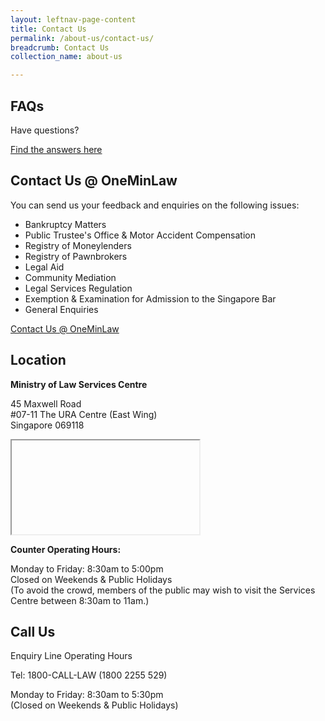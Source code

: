 ```yaml
---
layout: leftnav-page-content
title: Contact Us
permalink: /about-us/contact-us/
breadcrumb: Contact Us
collection_name: about-us

---
```


FAQs
---
Have questions?<br>

[Find the answers here](https://va.ecitizen.gov.sg/cfp/customerPages/mlaw/explorefaq.aspx)<br>

Contact Us @ OneMinLaw
---
You can send us your feedback and enquiries on the following issues:<br>

* Bankruptcy Matters<br>
* Public Trustee's Office & Motor Accident Compensation<br>
* Registry of Moneylenders<br>
* Registry of Pawnbrokers<br>
* Legal Aid<br>
* Community Mediation<br>
* Legal Services Regulation<br>
* Exemption & Examination for Admission to the Singapore Bar<br>
* General Enquiries<br>

[Contact Us @ OneMinLaw](https://www.mlaw.gov.sg/eservices/enquiry/)

Location
---
**Ministry of Law Services Centre**

45 Maxwell Road<br>
#07-11 The URA Centre (East Wing)<br>
Singapore 069118<br>

<iframe>"https://goo.gl/maps/o72FQYAsx7dtVkce6</iframe>

**Counter Operating Hours:**

Monday to Friday: 8:30am to 5:00pm<br>
Closed on Weekends & Public Holidays<br>
(To avoid the crowd, members of the public may wish to visit the Services Centre between 8:30am to 11am.)<br>

Call Us
---
Enquiry Line Operating Hours<br>

Tel: 1800-CALL-LAW (1800 2255 529)<br>

Monday to Friday: 8:30am to 5:30pm<br>
(Closed on Weekends & Public Holidays)<br>
